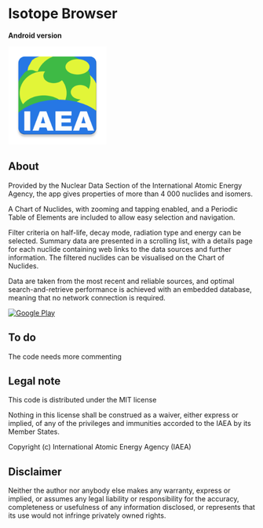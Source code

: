 # Isotope Browser 

**Android version**


<img src="app/src/main/ib_launcher-web.png" width="200"/>
      



## About

Provided by the Nuclear Data Section of the International Atomic Energy Agency, the app gives properties of more than 4 000 nuclides and isomers.

A Chart of Nuclides, with zooming and tapping enabled, and a Periodic Table of Elements are included to allow easy selection and navigation.

Filter criteria on half-life, decay mode, radiation type and energy can be selected. 
Summary data are presented in a scrolling list, with a details page for each nuclide containing web links to the data sources and further information.
The filtered nuclides can be visualised on the Chart of Nuclides. 

Data are taken from the most recent and reliable sources, and optimal search-and-retrieve performance is achieved with an embedded database, meaning that no network connection is required.

[<img src="https://play.google.com/intl/en_us/badges/images/generic/en-play-badge.png"
      alt="Google Play"
      height="80">](https://play.google.com/store/apps/details?id=iaea.nds.nuclides) 

## To do

The code needs more commenting 

## Legal note

This code is distributed under the MIT license

Nothing in this license shall be construed as a waiver, either express or implied, 
of any of the privileges and immunities accorded to the IAEA by its Member States.

Copyright (c) International Atomic Energy Agency (IAEA)

## Disclaimer

Neither the author nor anybody else makes any warranty, express or implied, or assumes any legal liability or responsibility for the accuracy, completeness or usefulness of any information disclosed, or represents that its use would not infringe privately owned rights.
